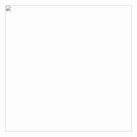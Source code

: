 <img width="400px" align="left" src="https://github-readme-stats.vercel.app/api/top-langs/?username=johnsjohns&hide=html&layout=compact&theme=buefy" />  
